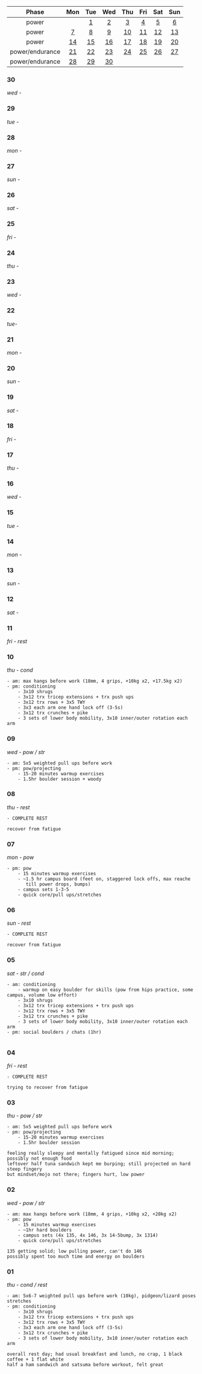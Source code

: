 
| Phase | Mon | Tue | Wed | Thu | Fri | Sat | Sun |
|:-:|:-:|:-:|:-:|:-:|:-:|:-:|:-:|
| power | | [1](#01) | [2](#02) | [3](#03) | [4](#04) | [5](#05) | [6](#06) |
| power | [7](#07) | [8](#08) | [9](#09) | [10](#10) | [11](#11) | [12](#12) | [13](#13) |
| power | [14](#14) | [15](#15) | [16](#16) | [17](#17) | [18](#18) | [19](#19) | [20](#20) |
| power/endurance | [21](#21) | [22](#22) | [23](#23) | [24](#24) | [25](#25) | [26](#26) | [27](#27) |
| power/endurance | [28](#28) | [29](#29) | [30](#30) | | | | |


### 30
*wed -*

### 29
*tue -*

### 28
*mon -*

### 27 
*sun -*

### 26
*sat -*

### 25 
*fri -*

### 24
*thu -*

### 23
*wed -*

### 22
*tue-*

### 21 
*mon -*

### 20
*sun -*

### 19
*sat -*

### 18
*fri -*

### 17 
*thu -*

### 16
*wed -*

### 15
*tue -*

### 14
*mon -*

### 13 
*sun -*

### 12
*sat -*

### 11
*fri - rest*

### 10
*thu -  cond*

```
- am: max hangs before work (18mm, 4 grips, +10kg x2, +17.5kg x2)
- pm: conditioning
    - 3x10 shrugs
    - 3x12 trx tricep extensions + trx push ups
    - 3x12 trx rows + 3x5 TWY
    - 3x3 each arm one hand lock off (3-5s)
    - 3x12 trx crunches + pike
    - 3 sets of lower body mobility, 3x10 inner/outer rotation each arm
```

### 09
*wed - pow / str*

```
- am: 5x5 weighted pull ups before work
- pm: pow/projecting
    - 15-20 minutes warmup exercises
    - 1.5hr boulder session + woody
```

### 08
*thu -  rest*

```
- COMPLETE REST

recover from fatigue
```

### 07
*mon - pow*

```
- pm: pow
    - 15 minutes warmup exercises
    - ~1.5 hr campus board (feet on, staggered lock offs, max reache
       till power drops, bumps)
    - campus sets 1-3-5
    - quick core/pull ups/stretches
```

### 06
*sun - rest*

```
- COMPLETE REST

recover from fatigue
```

### 05
*sat - str / cond*
```
- am: conditioning
    - warmup on easy boulder for skills (pow from hips practice, some campus, volume low effort)
    - 3x10 shrugs
    - 3x12 trx tricep extensions + trx push ups
    - 3x12 trx rows + 3x5 TWY
    - 3x12 trx crunches + pike
    - 3 sets of lower body mobility, 3x10 inner/outer rotation each arm
- pm: social boulders / chats (1hr)


```

### 04
*fri - rest*

```
- COMPLETE REST

trying to recover from fatigue
```

### 03
*thu -  pow / str*

```
- am: 5x5 weighted pull ups before work
- pm: pow/projecting
    - 15-20 minutes warmup exercises
    - 1.5hr boulder session

feeling really sleepy and mentally fatigued since mid morning; possibly not enough food
leftover half tuna sandwich kept me burping; still projected on hard steep fingery
but mindset/mojo not there; fingers hurt, low power
```

### 02
*wed - pow / str*

```
- am: max hangs before work (18mm, 4 grips, +10kg x2, +20kg x2)
- pm: pow
    - 15 minutes warmup exercises
    - ~1hr hard boulders
    - campus sets (4x 135, 4x 146, 3x 14-5bump, 3x 1314)
    - quick core/pull ups/stretches
    
135 getting solid; low pulling power, can't do 146
possibly spent too much time and energy on boulders
```

### 01
*thu -  cond / rest*

```
- am: 5x6-7 weighted pull ups before work (10kg), pidgeon/lizard poses stretches
- pm: conditioning
    - 3x10 shrugs
    - 3x12 trx tricep extensions + trx push ups
    - 3x12 trx rows + 3x5 TWY
    - 3x3 each arm one hand lock off (3-5s)
    - 3x12 trx crunches + pike
    - 3 sets of lower body mobility, 3x10 inner/outer rotation each arm

overall rest day; had usual breakfast and lunch, no crap, 1 black coffee + 1 flat white
half a ham sandwich and satsuma before workout, felt great
```
